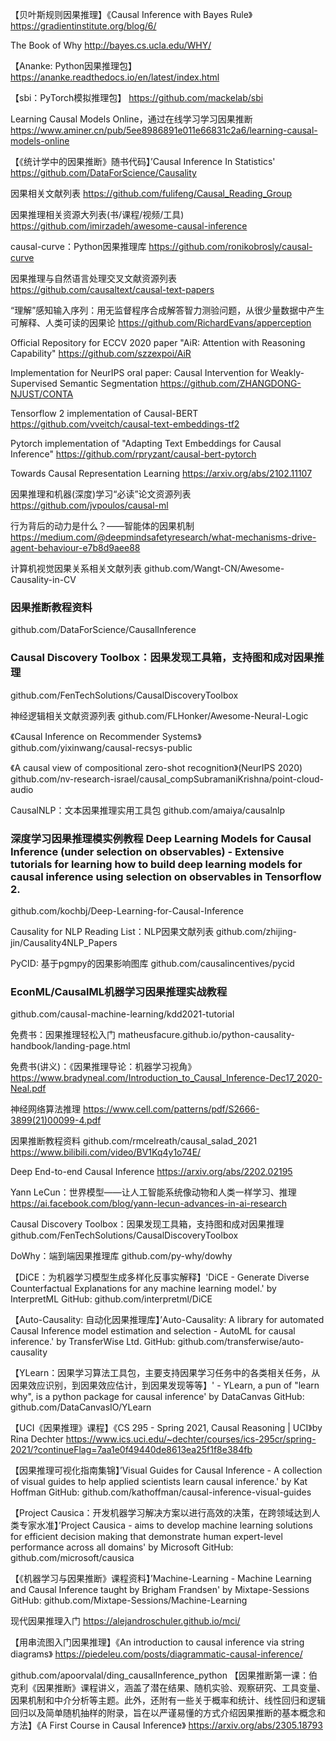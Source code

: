 【贝叶斯规则因果推理】《Causal Inference with Bayes Rule》
https://gradientinstitute.org/blog/6/

The Book of Why
http://bayes.cs.ucla.edu/WHY/

【Ananke: Python因果推理包】
https://ananke.readthedocs.io/en/latest/index.html

【sbi：PyTorch模拟推理包】
https://github.com/mackelab/sbi

Learning Causal Models Online，通过在线学习学习因果推断
https://www.aminer.cn/pub/5ee8986891e011e66831c2a6/learning-causal-models-online

【《统计学中的因果推断》随书代码】’Causal Inference In Statistics' 
https://github.com/DataForScience/Causality

因果相关文献列表
https://github.com/fulifeng/Causal_Reading_Group

因果推理相关资源大列表(书/课程/视频/工具)
https://github.com/imirzadeh/awesome-causal-inference

causal-curve：Python因果推理库
https://github.com/ronikobrosly/causal-curve

因果推理与自然语言处理交叉文献资源列表
https://github.com/causaltext/causal-text-papers

“理解”感知输入序列：用无监督程序合成解答智力测验问题，从很少量数据中产生可解释、人类可读的因果论
https://github.com/RichardEvans/apperception

Official Repository for ECCV 2020 paper "AiR: Attention with Reasoning Capability"
https://github.com/szzexpoi/AiR

Implementation for NeurIPS oral paper: Causal Intervention for Weakly-Supervised Semantic Segmentation
https://github.com/ZHANGDONG-NJUST/CONTA

Tensorflow 2 implementation of Causal-BERT
https://github.com/vveitch/causal-text-embeddings-tf2

Pytorch implementation of "Adapting Text Embeddings for Causal Inference"
https://github.com/rpryzant/causal-bert-pytorch

Towards Causal Representation Learning
https://arxiv.org/abs/2102.11107

因果推理和机器(深度)学习“必读”论文资源列表
https://github.com/jvpoulos/causal-ml

行为背后的动力是什么？——智能体的因果机制
https://medium.com/@deepmindsafetyresearch/what-mechanisms-drive-agent-behaviour-e7b8d9aee88

计算机视觉因果关系相关文献列表
github.com/Wangt-CN/Awesome-Causality-in-CV

### 因果推断教程资料
github.com/DataForScience/CausalInference

### Causal Discovery Toolbox：因果发现工具箱，支持图和成对因果推理
github.com/FenTechSolutions/CausalDiscoveryToolbox

神经逻辑相关文献资源列表
github.com/FLHonker/Awesome-Neural-Logic

《Causal Inference on Recommender Systems》
github.com/yixinwang/causal-recsys-public

《A causal view of compositional zero-shot recognition》(NeurIPS 2020) 
github.com/nv-research-israel/causal_compSubramaniKrishna/point-cloud-audio

CausalNLP：文本因果推理实用工具包
github.com/amaiya/causalnlp

### 深度学习因果推理模实例教程 Deep Learning Models for Causal Inference (under selection on observables) - Extensive tutorials for learning how to build deep learning models for causal inference using selection on observables in Tensorflow 2.
github.com/kochbj/Deep-Learning-for-Causal-Inference

Causality for NLP Reading List：NLP因果文献列表
github.com/zhijing-jin/Causality4NLP_Papers

PyCID: 基于pgmpy的因果影响图库
github.com/causalincentives/pycid

### EconML/CausalML机器学习因果推理实战教程
github.com/causal-machine-learning/kdd2021-tutorial 

免费书：因果推理轻松入门
matheusfacure.github.io/python-causality-handbook/landing-page.html

免费书(讲义)：《因果推理导论：机器学习视角》
https://www.bradyneal.com/Introduction_to_Causal_Inference-Dec17_2020-Neal.pdf

神经网络算法推理
https://www.cell.com/patterns/pdf/S2666-3899(21)00099-4.pdf

因果推断教程资料
github.com/rmcelreath/causal_salad_2021
https://www.bilibili.com/video/BV1Kq4y1o74E/

Deep End-to-end Causal Inference
https://arxiv.org/abs/2202.02195

Yann LeCun：世界模型——让人工智能系统像动物和人类一样学习、推理
https://ai.facebook.com/blog/yann-lecun-advances-in-ai-research

Causal Discovery Toolbox：因果发现工具箱，支持图和成对因果推理
github.com/FenTechSolutions/CausalDiscoveryToolbox 

DoWhy：端到端因果推理库
github.com/py-why/dowhy

【DiCE：为机器学习模型生成多样化反事实解释】'DiCE - Generate Diverse Counterfactual Explanations for any machine learning model.' by InterpretML GitHub: github.com/interpretml/DiCE

【Auto-Causality: 自动化因果推理库】’Auto-Causality: A library for automated Causal Inference model estimation and selection - AutoML for causal inference.' by TransferWise Ltd. GitHub: github.com/transferwise/auto-causality 

【YLearn：因果学习算法工具包，主要支持因果学习任务中的各类相关任务，从因果效应识别，到因果效应估计，到因果发现等等】' - YLearn, a pun of "learn why", is a python package for causal inference' by DataCanvas GitHub: github.com/DataCanvasIO/YLearn

【UCI《因果推理》课程】《CS 295 - Spring 2021, Causal Reasoning | UCI》by Rina Dechter
https://www.ics.uci.edu/~dechter/courses/ics-295cr/spring-2021/?continueFlag=7aa1e0f49440de8613ea25f1f8e384fb

【因果推理可视化指南集锦】’Visual Guides for Causal Inference - A collection of visual guides to help applied scientists learn causal inference.' by Kat Hoffman GitHub: github.com/kathoffman/causal-inference-visual-guides

【Project Causica：开发机器学习解决方案以进行高效的决策，在跨领域达到人类专家水准】’Project Causica - aims to develop machine learning solutions for efficient decision making that demonstrate human expert-level performance across all domains' by Microsoft GitHub: github.com/microsoft/causica

【《机器学习与因果推断》课程资料】’Machine-Learning - Machine Learning and Causal Inference taught by Brigham Frandsen' by Mixtape-Sessions GitHub: github.com/Mixtape-Sessions/Machine-Learning

现代因果推理入门
https://alejandroschuler.github.io/mci/

【用串流图入门因果推理】《An introduction to causal inference via string diagrams》
https://piedeleu.com/posts/diagrammatic-causal-inference/

github.com/apoorvalal/ding_causalInference_python
【因果推断第一课：伯克利《因果推断》课程讲义，涵盖了潜在结果、随机实验、观察研究、工具变量、因果机制和中介分析等主题。此外，还附有一些关于概率和统计、线性回归和逻辑回归以及简单随机抽样的附录，旨在以严谨易懂的方式介绍因果推断的基本概念和方法】《A First Course in Causal Inference》
https://arxiv.org/abs/2305.18793